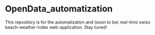 # OpenData_automatization
This repository is for the automatization and (soon to be) real-time swiss beach-weather-index web-application. Stay tuned!
